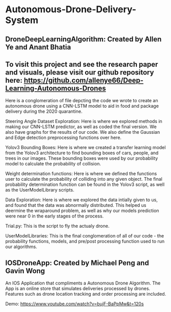 # Autonomous-Drone-Delivery-System

## DroneDeepLearningAlgorithm: Created by Allen Ye and Anant Bhatia

## To visit this project and see the research paper and visuals, please visit our github repository here: https://github.com/allenye66/Deep-Learning-Autonomous-Drones

Here is a conglomeration of file depcting the code we wrote to create an autonomous drone using a CNN-LSTM model to aid in food and package delivery during the 2020 quarantine.

Steering Angle Dataset Exploration: Here is where we explored methods in making our CNN-LSTM predictor, as well as coded the final version. We also have graphs for the results of our code. We also define the Gaussian and Edge detection preprocessing functions over here.

Yolov3 Bounding Boxes: Here is where we created a transfer learning model from the Yolov3 architecture to find bounding boxes of cars, people, and trees in our images. These bounding boxes were used by our probability model to calculate the probability of collision.

Weight determination functions: Here is where we defined the functions user to calculate the probability of colliding into any given object. The final probability determination function can be found in the Yolov3 script, as well as the UserModelLibrary scripts.

Data Exploration: Here is where we explored the data intially given to us, and found that the data was abnormally distributed. This helped us deermine the wraparound problem, as well as why our models prediction were near 0 in the early stages of the process.

Trial.py: This is the script to fly the actualy drone.

UserModelLibraries: This is the final conglomeration of all of our code - the probability functions, models, and pre/post processing function used to run our algorithms.

## IOSDroneApp: Created by Michael Peng and Gavin Wong
An IOS Application that compliments a Autonomous Drone Algorithm. The App is an online store that simulates deliveries processed by drones. Features such as drone location tracking and order processing are included.

Demo: https://www.youtube.com/watch?v=bujF-BaPpMw&t=120s

